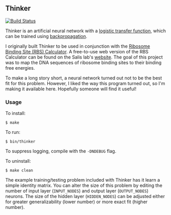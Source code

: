 ## Thinker

[![Build Status](https://travis-ci.org/tensorjack/thinker.svg?branch=master)](https://travis-ci.org/tensorjack/thinker)

Thinker is an artificial neural network with a [logistic transfer function](http://en.wikipedia.org/wiki/Logistic_function#Neural_networks), which can be trained using [backpropagation](http://en.wikipedia.org/wiki/Backpropagation).

I originally built Thinker to be used in conjunction with the [Ribosome Binding Site (RBS) Calculator](http://www.sciencedirect.com/science/article/pii/B9780123851208000024).  A free-to-use web version of the RBS Calculator can be found on the Salis lab's [website](https://salis.psu.edu/software/).  The goal of this project was to map the DNA sequences of ribosome binding sites to their binding free energies.

To make a long story short, a neural network turned out not to be the best fit for this problem.  However, I liked the way this program turned out, so I'm making it available here.  Hopefully someone will find it useful!

### Usage

To install:

    $ make

To run:

    $ bin/thinker

To suppress logging, compile with the `-DNDEBUG` flag.

To uninstall:

    $ make clean

The example training/testing problem included with Thinker has it learn a simple identity matrix.  You can alter the size of this problem by editing the number of input layer (`INPUT_NODES`) and output layer (`OUTPUT_NODES`) neurons.  The size of the hidden layer (`HIDDEN_NODES`) can be adjusted either for greater generalizability (lower number) or more exact fit (higher number).
